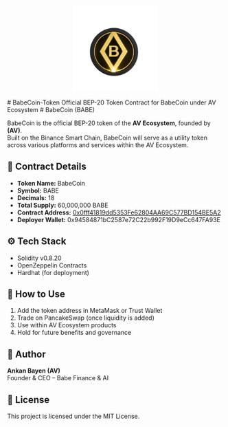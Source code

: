 <p align="center">
  <img src="Babecoin-babe-finance-ai (1).png" alt="BabeCoin Logo" width="200"/>
</p>
# BabeCoin-Token
Official BEP-20 Token Contract for BabeCoin under AV Ecosystem
# BabeCoin (BABE)

BabeCoin is the official BEP-20 token of the **AV Ecosystem**, founded by **(AV)**.  
Built on the Binance Smart Chain, BabeCoin will serve as a utility token across various platforms and services within the AV Ecosystem.

## 🔗 Contract Details

- **Token Name:** BabeCoin  
- **Symbol:** BABE  
- **Decimals:** 18  
- **Total Supply:** 60,000,000 BABE  
- **Contract Address:** [0x0fff41819dd5353Fe62804AA69C577BD154BE5A2](https://bscscan.com/token/0x0fff41819dd5353Fe62804AA69C577BD154BE5A2)  
- **Deployer Wallet:** 0x94584871bC2587e72C22b992F19D9eCc647FA93E

## ⚙️ Tech Stack

- Solidity v0.8.20  
- OpenZeppelin Contracts  
- Hardhat (for deployment)

## 🚀 How to Use

1. Add the token address in MetaMask or Trust Wallet  
2. Trade on PancakeSwap (once liquidity is added)  
3. Use within AV Ecosystem products  
4. Hold for future benefits and governance

## 🧠 Author

**Ankan Bayen (AV)**  
Founder & CEO – Babe Finance & AI

## 📄 License

This project is licensed under the MIT License.
